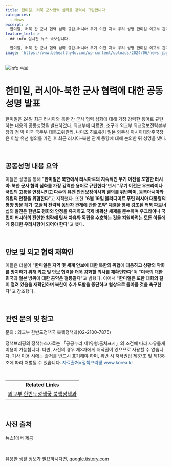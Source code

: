 ```yaml
---
title: 한미일, 러북 군사협력 심화를 강력히 규탄합니다.
categories:
  - News
excerpt: >
  한미일, 러북 간 군사 협력 심화 규탄…러시아 무기 이전 지속 우려 성명 한미일 외교부 관계자들은 최근 러시아와 북한 간 군사 협력 심화를 강력히 규탄하는 공동성명을 발표했다. 러시아의 북한에 대한 무기 이전은 우크라이나의 고통을 연장시키고 안보를 위협한다고 지적하며, 러시아의 평양 방문을 통한 러북 파트너십에 우려를 표명했다. 또한, 북한의 추가 도발 중단과 협상으로의 복귀를 촉구하며, 국제사회와의 외교와 안보 협력을 강화하겠다는 의지를 밝혔다.
feature_text: >
  ## info 실시간 뉴스 속보입니다.

  한미일, 러북 간 군사 협력 심화 규탄…러시아 무기 이전 지속 우려 성명 한미일 외교부 관계자들은 최근 러시아와 북한 간 군사 협력 심화를 강력히 규탄하는 공동성명을 발표했다. 러시아의 북한에 대한 무기 이전은 우크라이나의 고통을 연장시키고 안보를 위협한다고 지적하며, 러시아의 평양 방문을 통한 러북 파트너십에 우려를 표명했다. 또한, 북한의 추가 도발 중단과 협상으로의 복귀를 촉구하며, 국제사회와의 외교와 안보 협력을 강화하겠다는 의지를 밝혔다.
image: 'https://www.behealthy4u.com/wp-content/uploads/2024/06/news.jpg'
---
```


<p><img src="https://www.behealthy4u.com/wp-content/uploads/2024/06/news.jpg" alt="info 속보" /></p>

<h1>한미일, 러시아-북한 군사 협력에 대한 공동성명 발표</h1>

<p data-ke-size="size16">한미일은 24일 최근 러시아와 북한 간 군사 협력 심화에 대해 가장 강력한 용어로 규탄하는 내용의 공동성명을 발표하였다. 외교부에 따르면, 조구래 외교부 외교정보전략본부장과 정 박 미국 국무부 대북고위관리, 나마즈 히로유키 일본 외무성 아시아대양주국장은 이날 유선 협의를 가진 후 최근 러시아-북한 관계 동향에 대해 논의한 뒤 성명을 냈다.</p>

<p data-ke-size="size16">&nbsp;</p>

<h2 data-ke-size="size26">공동성명 내용 요약</h2>

<p data-ke-size="size16">이들은 성명을 통해 "<b>한미일은 북한에서 러시아로의 지속적인 무기 이전을 포함한 러시아-북한 군사 협력 심화를 가장 강력한 용어로 규탄한다</b>"면서 "<b>무기 이전은 우크라이나 국민의 고통을 연장시키고 다수의 유엔 안전보장이사회 결의를 위반하며, 동북아시아와 유럽의 안정을 위협한다</b>"고 지적했다. 또한 "<b>6월 19일 블라디미르 푸틴 러시아 대통령의 평양 방문 계기 ‘포괄적 전략적 동반자 관계에 관한 조약’ 체결을 통해 강조된 러북 파트너십의 발전은 한반도 평화와 안정을 유지하고 국제 비확산 체제를 준수하며 우크라이나 국민이 러시아의 잔인한 침략에 맞서 자유와 독립을 수호하는 것을 지원하려는 모든 이들에게 중대한 우려사항이 되어야 한다</b>"고 했다.</p>

<p data-ke-size="size16">&nbsp;</p>

<h2 data-ke-size="size26">안보 및 외교 협력 재확인</h2>

<p data-ke-size="size16">이들은 더불어 "<b>한미일은 지역 및 세계 안보에 대한 북한의 위협에 대응하고 상황의 악화를 방지하기 위해 외교 및 안보 협력을 더욱 강화할 의사를 재확인한다</b>"며 "<b>미국의 대한민국과 일본 방위에 대한 공약은 철통같다</b>"고 밝혔다. 이어서 "<b>한미일은 또한 대화의 길이 열려 있음을 재확인하며 북한이 추가 도발을 중단하고 협상으로 돌아올 것을 촉구한다</b>"고 강조했다.</p>

<p data-ke-size="size16">&nbsp;</p>

<h2 data-ke-size="size26">관련 문의 및 참고</h2>

<p data-ke-size="size16">문의 : 외교부 한반도정책국 북핵정책과(02-2100-7875)</p>

<p data-ke-size="size16">정책브리핑의 정책뉴스자료는 「공공누리 제1유형:출처표시」의 조건에 따라 자유롭게 이용이 가능합니다. 다만, 사진의 경우 제3자에게 저작권이 있으므로 사용할 수 없습니다. 기사 이용 시에는 출처를 반드시 표기해야 하며, 위반 시 저작권법 제37조 및 제138조에 따라 처벌될 수 있습니다. <span style="color: #1a5490;">자료출처=정책브리핑 www.korea.kr</span></p>

<p data-ke-size="size16">&nbsp;</p>

<table>
    <tbody>
        <tr>
            <td style="text-align: center; height: 17px;"><b>Related Links</b></td>
        </tr>
        <tr>
            <td style="text-align: center; height: 17px;"><a href="http://www.korea.kr" target="_blank" rel="noopener">외교부 한반도정책국 북핵정책과</a></td>
        </tr>
    </tbody>
</table>

<p data-ke-size="size16">&nbsp;</p>

<h2 data-ke-size="size26">사진 출처</h2>

<p data-ke-size="size16">뉴스1에서 제공</p>

<p data-ke-size="size16">&nbsp;</p>
유용한 생활 정보가 필요하시다면, <a href="https://qoogle.tistory.com" rel="dofollow">qoogle.tistory.com</a>


